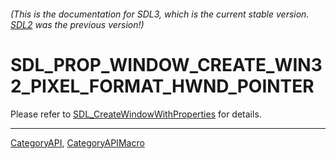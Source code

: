 ###### (This is the documentation for SDL3, which is the current stable version. [SDL2](https://wiki.libsdl.org/SDL2/) was the previous version!)
# SDL_PROP_WINDOW_CREATE_WIN32_PIXEL_FORMAT_HWND_POINTER

Please refer to [SDL_CreateWindowWithProperties](SDL_CreateWindowWithProperties) for details.

----
[CategoryAPI](CategoryAPI), [CategoryAPIMacro](CategoryAPIMacro)

